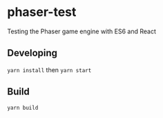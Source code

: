 # phaser-test
Testing the Phaser game engine with ES6 and React

## Developing
`yarn install`
then
`yarn start`

## Build
`yarn build`
